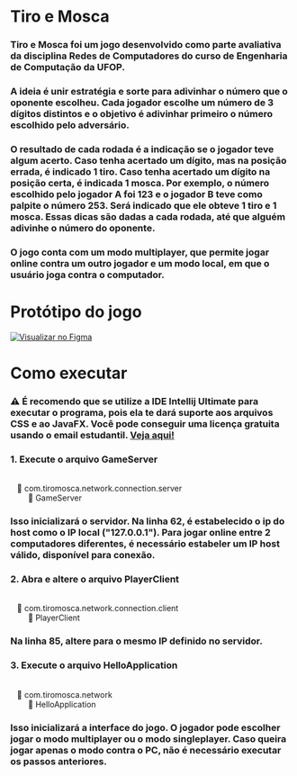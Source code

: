 # Tiro e Mosca

### Tiro e Mosca foi um jogo desenvolvido como parte avaliativa da disciplina Redes de Computadores do curso de Engenharia de Computação da UFOP. 
### A ideia é unir estratégia e sorte para adivinhar o número que o oponente escolheu. Cada jogador escolhe um número de 3 dígitos distintos e o objetivo é adivinhar primeiro o número escolhido pelo adversário.
### O resultado de cada rodada é a indicação se o jogador teve algum acerto. Caso tenha acertado um dígito, mas na posição errada, é indicado 1 tiro. Caso tenha acertado um dígito na posição certa, é indicada 1 mosca. Por exemplo, o número escolhido pelo jogador A foi 123 e o jogador B teve como palpite o número 253. Será indicado que ele obteve 1 tiro e 1 mosca. Essas dicas são dadas a cada rodada, até que alguém adivinhe o número do oponente.

### O jogo conta com um modo multiplayer, que permite jogar online contra um outro jogador e um modo local, em que o usuário joga contra o computador.

# Protótipo do jogo
[![Visualizar no Figma](https://github.com/fernandabsm/tiroMosca/assets/74023503/384f7a53-42d1-40a8-8ab1-095cae8b615f)](https://www.figma.com/embed?embed_host=share&url=https%3A%2F%2Fwww.figma.com%2Ffile%2Fcth2B1uN9BhH3fW9awkWCg%2FTiro-e-Mosca%3Ftype%3Ddesign%26node-id%3D0%253A1%26mode%3Ddesign%26t%3DfUyZQxTMjmQ6q5Kg-1)

# Como executar

### ⚠ É recomendo que se utilize a IDE Intellij Ultimate para executar o programa, pois ela te dará suporte aos arquivos CSS e ao JavaFX. Você pode conseguir uma licença gratuita usando o email estudantil. [Veja aqui!](https://www.jetbrains.com/community/education/#students)

### 1. Execute o arquivo GameServer
<br>&nbsp;&nbsp;&nbsp;📁 com.tiromosca.network.connection.server</br>
&nbsp;&nbsp;&nbsp;&nbsp;&nbsp;&nbsp;&nbsp;&nbsp;📄 GameServer

### Isso inicializará o servidor. Na linha 62, é estabelecido o ip do host como o IP local ("127.0.0.1"). Para jogar online entre 2 computadores diferentes, é necessário estabeler um IP host válido, disponível para conexão.

### 2. Abra e altere o arquivo PlayerClient
<br>&nbsp;&nbsp;&nbsp;📁 com.tiromosca.network.connection.client</br>
&nbsp;&nbsp;&nbsp;&nbsp;&nbsp;&nbsp;&nbsp;&nbsp;📄 PlayerClient

### Na linha 85, altere para o mesmo IP definido no servidor.

### 3. Execute o arquivo HelloApplication
<br>&nbsp;&nbsp;&nbsp;📁 com.tiromosca.network</br>
&nbsp;&nbsp;&nbsp;&nbsp;&nbsp;&nbsp;&nbsp;&nbsp;📄 HelloApplication

### Isso inicializará a interface do jogo. O jogador pode escolher jogar o modo multiplayer ou o modo singleplayer. Caso queira jogar apenas o modo contra o PC, não é necessário executar os passos anteriores.

